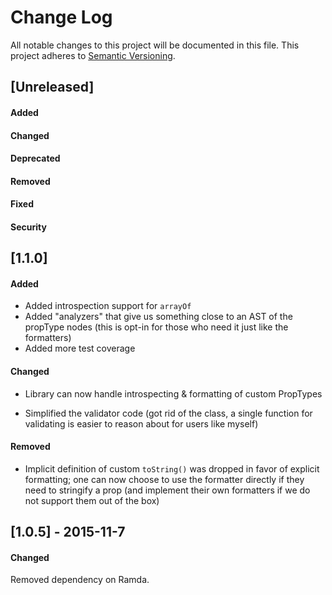 # Change Log
All notable changes to this project will be documented in this file.
This project adheres to [Semantic Versioning](http://semver.org/).


## [Unreleased]
#### Added
#### Changed
#### Deprecated
#### Removed
#### Fixed
#### Security


## [1.1.0]
#### Added
- Added introspection support for `arrayOf`
- Added "analyzers" that give us something close to an AST of the
propType nodes (this is opt-in for those who need it just like the
formatters)
- Added more test coverage

#### Changed
- Library can now handle introspecting & formatting of custom
PropTypes

- Simplified the validator code (got rid of the class, a single function
for validating is easier to reason about for users like myself)

#### Removed
- Implicit definition of custom `toString()` was dropped in favor of
explicit formatting; one can now choose to use the formatter directly
if they need to stringify a prop (and implement their own formatters
if we do not support them out of the box)



## [1.0.5] - 2015-11-7
#### Changed
Removed dependency on Ramda.
